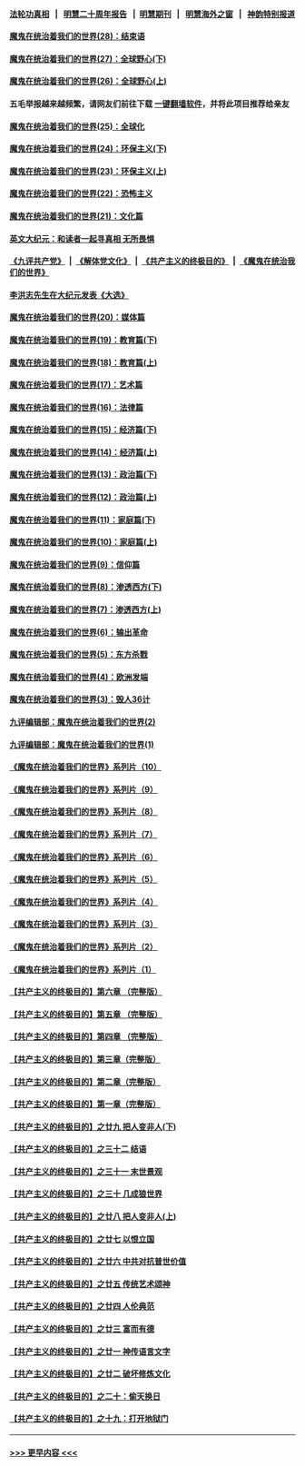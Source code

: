 #### [法轮功真相](https://github.com/gfw-breaker/truth/blob/master/README.md?t=0) &nbsp;&nbsp;|&nbsp;&nbsp; [明慧二十周年报告](https://github.com/gfw-breaker/mh-reports/blob/master/README.md?t=0) &nbsp;&nbsp;|&nbsp;&nbsp;[明慧期刊](https://github.com/gfw-breaker/mh-qikan) &nbsp;&nbsp;|&nbsp;&nbsp; [明慧海外之窗](https://github.com/gfw-breaker/mh-news/blob/master/README.md?t=0) &nbsp;&nbsp;|&nbsp;&nbsp; [神韵特别报道](https://github.com/gfw-breaker/mh-news/blob/master/shenyun.md?t=0)
#### [魔鬼在统治着我们的世界(28)：结束语](../pages/nsc422/n10936246.md?t=07190301) 
#### [魔鬼在统治着我们的世界(27)：全球野心(下)](../pages/nsc422/n10928319.md?t=07190301) 
#### [魔鬼在统治着我们的世界(26)：全球野心(上)](../pages/nsc422/n10900318.md?t=07190301) 
#### 五毛举报越来越频繁，请网友们前往下载 [一键翻墙软件](https://github.com/gfw-breaker/ssr-accounts)，并将此项目推荐给亲友
#### [魔鬼在统治着我们的世界(25)：全球化](../pages/nsc422/n10788205.md?t=07190301) 
#### [魔鬼在统治着我们的世界(24)：环保主义(下)](../pages/nsc422/n10695307.md?t=07190301) 
#### [魔鬼在统治着我们的世界(23)：环保主义(上)](../pages/nsc422/n10688613.md?t=07190301) 
#### [魔鬼在统治着我们的世界(22)：恐怖主义](../pages/nsc422/n10614727.md?t=07190301) 
#### [魔鬼在统治着我们的世界(21)：文化篇](../pages/nsc422/n10597706.md?t=07190301) 
#### [英文大纪元：和读者一起寻真相 无所畏惧](../pages/nsc422/n12542027.md?t=07190301) 
#### [《九评共产党》](https://github.com/begood0513/9ping.md/blob/master/README.md) &nbsp;|&nbsp; [《解体党文化》](../../../../jtdwh.md/blob/master/README.md)  &nbsp;|&nbsp; [《共产主义的终极目的》](../../../../gczydzjmd.md/blob/master/README.md) &nbsp;|&nbsp; [《魔鬼在统治我们的世界》](../../../../mgztzwmdsj.md/blob/master/README.md) 
#### [李洪志先生在大纪元发表《大选》](../pages/nsc422/n12534746.md?t=07190301) 
#### [魔鬼在统治着我们的世界(20)：媒体篇](../pages/nsc422/n10586579.md?t=07190301) 
#### [魔鬼在统治着我们的世界(19)：教育篇(下)](../pages/nsc422/n10564808.md?t=07190301) 
#### [魔鬼在统治着我们的世界(18)：教育篇(上)](../pages/nsc422/n10526970.md?t=07190301) 
#### [魔鬼在统治着我们的世界(17)：艺术篇](../pages/nsc422/n10499093.md?t=07190301) 
#### [魔鬼在统治着我们的世界(16)：法律篇](../pages/nsc422/n10485969.md?t=07190301) 
#### [魔鬼在统治着我们的世界(15)：经济篇(下)](../pages/nsc422/n10469975.md?t=07190301) 
#### [魔鬼在统治着我们的世界(14)：经济篇(上)](../pages/nsc422/n10457370.md?t=07190301) 
#### [魔鬼在统治着我们的世界(13)：政治篇(下)](../pages/nsc422/n10448270.md?t=07190301) 
#### [魔鬼在统治着我们的世界(12)：政治篇(上)](../pages/nsc422/n10444576.md?t=07190301) 
#### [魔鬼在统治着我们的世界(11)：家庭篇(下)](../pages/nsc422/n10440961.md?t=07190301) 
#### [魔鬼在统治着我们的世界(10)：家庭篇(上)](../pages/nsc422/n10435448.md?t=07190301) 
#### [魔鬼在统治着我们的世界(9)：信仰篇](../pages/nsc422/n10432159.md?t=07190301) 
#### [魔鬼在统治着我们的世界(8)：渗透西方(下)](../pages/nsc422/n10429603.md?t=07190301) 
#### [魔鬼在统治着我们的世界(7)：渗透西方(上)](../pages/nsc422/n10426013.md?t=07190301) 
#### [魔鬼在统治着我们的世界(6)：输出革命](../pages/nsc422/n10421536.md?t=07190301) 
#### [魔鬼在统治着我们的世界(5)：东方杀戮](../pages/nsc422/n10417707.md?t=07190301) 
#### [魔鬼在统治着我们的世界(4)：欧洲发端](../pages/nsc422/n10414890.md?t=07190301) 
#### [魔鬼在统治着我们的世界(3)：毁人36计](../pages/nsc422/n10411583.md?t=07190301) 
#### [九评编辑部：魔鬼在统治着我们的世界(2)](../pages/nsc422/n10410036.md?t=07190301) 
#### [九评编辑部：魔鬼在统治着我们的世界(1)](../pages/nsc422/n10406825.md?t=07190301) 
#### [《魔鬼在统治着我们的世界》系列片（10）](../pages/nsc422/n12292670.md?t=07190301) 
#### [《魔鬼在统治着我们的世界》系列片（9）](../pages/nsc422/n12290859.md?t=07190301) 
#### [《魔鬼在统治着我们的世界》系列片（8）](../pages/nsc422/n12287445.md?t=07190301) 
#### [《魔鬼在统治着我们的世界》系列片（7）](../pages/nsc422/n12283425.md?t=07190301) 
#### [《魔鬼在统治着我们的世界》系列片（6）](../pages/nsc422/n12282314.md?t=07190301) 
#### [《魔鬼在统治着我们的世界》系列片（5）](../pages/nsc422/n12281419.md?t=07190301) 
#### [《魔鬼在统治着我们的世界》系列片（4）](../pages/nsc422/n12274024.md?t=07190301) 
#### [《魔鬼在统治着我们的世界》系列片（3）](../pages/nsc422/n12271322.md?t=07190301) 
#### [《魔鬼在统治着我们的世界》系列片（2）](../pages/nsc422/n12269049.md?t=07190301) 
#### [《魔鬼在统治着我们的世界》系列片（1）](../pages/nsc422/n12267575.md?t=07190301) 
#### [【共产主义的终极目的】第六章 （完整版）](../pages/nsc422/n11428913.md?t=07190301) 
#### [【共产主义的终极目的】第五章 （完整版）](../pages/nsc422/n11428912.md?t=07190301) 
#### [【共产主义的终极目的】第四章 （完整版）](../pages/nsc422/n11428907.md?t=07190301) 
#### [【共产主义的终极目的】第三章（完整版）](../pages/nsc422/n11428848.md?t=07190301) 
#### [【共产主义的终极目的】第二章（完整版）](../pages/nsc422/n11428831.md?t=07190301) 
#### [【共产主义的终极目的】第一章（完整版）](../pages/nsc422/n11417651.md?t=07190301) 
#### [【共产主义的终极目的】之廿九 把人变非人(下)](../pages/nsc422/n11344140.md?t=07190301) 
#### [【共产主义的终极目的】之三十二 结语](../pages/nsc422/n11360535.md?t=07190301) 
#### [【共产主义的终极目的】之三十一 末世景观](../pages/nsc422/n11351129.md?t=07190301) 
#### [【共产主义的终极目的】之三十 几成狼世界](../pages/nsc422/n11348280.md?t=07190301) 
#### [【共产主义的终极目的】之廿八 把人变非人(上)](../pages/nsc422/n11340492.md?t=07190301) 
#### [【共产主义的终极目的】之廿七 以恨立国](../pages/nsc422/n11336944.md?t=07190301) 
#### [【共产主义的终极目的】之廿六 中共对抗普世价值](../pages/nsc422/n11324785.md?t=07190301) 
#### [【共产主义的终极目的】之廿五 传统艺术颂神](../pages/nsc422/n11296396.md?t=07190301) 
#### [【共产主义的终极目的】之廿四 人伦典范](../pages/nsc422/n11296397.md?t=07190301) 
#### [【共产主义的终极目的】之廿三 富而有德](../pages/nsc422/n11283598.md?t=07190301) 
#### [【共产主义的终极目的】之廿一 神传语言文字](../pages/nsc422/n11263265.md?t=07190301) 
#### [【共产主义的终极目的】之廿二 破坏修炼文化](../pages/nsc422/n11245728.md?t=07190301) 
#### [【共产主义的终极目的】之二十：偷天换日](../pages/nsc422/n11238846.md?t=07190301) 
#### [【共产主义的终极目的】之十九：打开地狱门](../pages/nsc422/n11206376.md?t=07190301) 

----
#### [ >>> 更早内容 <<< ](../indexes/nsc422-earlier.md)
